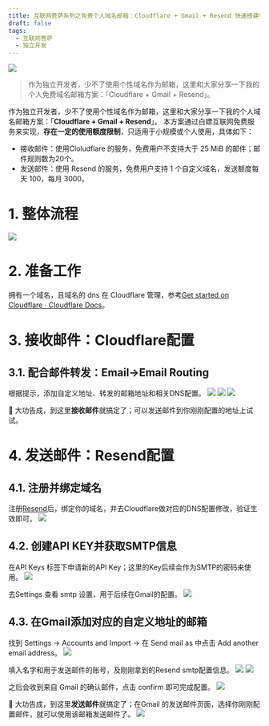 ```yaml
---
title: 互联网菩萨系列之免费个人域名邮箱：Cloudflare + Gmail + Resend 快速搭建个人域名邮箱
draft: false
tags:
  - 互联网菩萨
  - 独立开发
---
```

 
![](attachment/cef73b83e6fb45bfb89c17bc3dd5389c.png)
> 作为独立开发者，少不了使用个性域名作为邮箱，这里和大家分享一下我的个人免费域名邮箱方案：「Cloudflare + Gmail + Resend」。

作为独立开发者，少不了使用个性域名作为邮箱，这里和大家分享一下我的个人域名邮箱方案：「**Cloudflare + Gmail + Resend**」。
本方案通过白嫖互联网免费服务来实现，**存在一定的使用额度限制**，只适用于小规模或个人使用，具体如下：
- 接收邮件：使用Cloludflare 的服务，免费用户不支持大于 25 MiB 的邮件；邮件规则数为20个。
- 发送邮件：使用 Resend 的服务，免费用户支持 1 个自定义域名，发送额度每天 100，每月 3000。
# 1. 整体流程
![](attachment/92b26598610355c4d159d6997ee03c16.png)

# 2. 准备工作
拥有一个域名，且域名的 dns 在 Cloudflare 管理，参考[Get started on Cloudflare · Cloudflare Docs](https://developers.cloudflare.com/learning-paths/get-started/)。
# 3. 接收邮件：Cloudflare配置
## 3.1. 配合邮件转发：Email->Email Routing
根据提示，添加自定义地址、转发的邮箱地址和相关DNS配置。
![](attachment/2948d6586f2410260f1a393cbdc63f1d.png)
![](attachment/5b8a5f379d72495cbbdde9b4ae759e26.png)
![](attachment/cf52a7dc9f41926612921f53757c32ab.png)

🎉 大功告成，到这里**接收邮件**就搞定了；可以发送邮件到你刚刚配置的地址上试试。
# 4. 发送邮件：Resend配置
## 4.1. 注册并绑定域名

注册[Resend](https://resend.com/)后，绑定你的域名，并去Cloudflare做对应的DNS配置修改，验证生效即可。
![](attachment/b9cd9e6bfb1a731126432678f67a406f.png)

## 4.2. 创建API KEY并获取SMTP信息
在API Keys 标签下申请新的API Key；这里的Key后续会作为SMTP的密码来使用。
![](attachment/c09580969a1ff7380f34035afa503f0f.png)

去Settings 查看 smtp 设置，用于后续在Gmail的配置。
![](attachment/1b1d69cf3765874b7dfa0274fc0ab59a.png)

## 4.3. 在Gmail添加对应的自定义地址的邮箱
找到 Settings -> Accounts and Import -> 在 Send mail as 中点击 Add another email address。
![](attachment/38f4050d18f2f9b4a60d4fdaa7d50e4a.png)

填入名字和用于发送邮件的账号，及刚刚拿到的Resend smtp配置信息。
![](attachment/d4050ad2a9fc3209a6ef8c3a6afe8929.png)
![](attachment/2a73389f1d28226661c0d4ec7c18e8e8.png)

之后会收到来自 Gmail 的确认邮件，点击 confirm 即可完成配置。
![](attachment/d2929f5297da953b9706e30426c849c3.png)

🎉 大功告成，到这里**发送邮件**就搞定了；在Gmail 的发送邮件页面，选择你刚刚配置邮件，就可以使用该邮箱发送邮件了。
![](attachment/bb2f3aa7b4125e31c891c095073b181d.png)